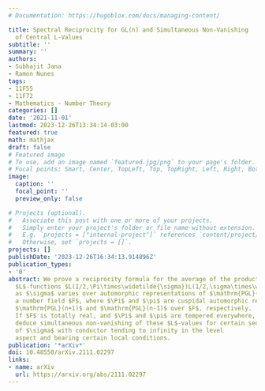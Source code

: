 ```yaml
---
# Documentation: https://hugoblox.com/docs/managing-content/

title: Spectral Reciprocity for GL(n) and Simultaneous Non-Vanishing
  of Central L-Values
subtitle: ''
summary: ''
authors:
- Subhajit Jana
- Ramon Nunes
tags:
- 11F55
- 11F72
- Mathematics - Number Theory
categories: []
date: '2021-11-01'
lastmod: 2023-12-26T13:34:14-03:00
featured: true
math: mathjax
draft: false
# Featured image
# To use, add an image named `featured.jpg/png` to your page's folder.
# Focal points: Smart, Center, TopLeft, Top, TopRight, Left, Right, BottomLeft, Bottom, BottomRight.
image:
  caption: ''
  focal_point: ''
  preview_only: false

# Projects (optional).
#   Associate this post with one or more of your projects.
#   Simply enter your project's folder or file name without extension.
#   E.g. `projects = ["internal-project"]` references `content/project/deep-learning/index.md`.
#   Otherwise, set `projects = []`.
projects: []
publishDate: '2023-12-26T16:34:13.914896Z'
publication_types:
- '0'
abstract: We prove a reciprocity formula for the average of the product of Rankin--Selberg
  $L$-functions $L(1/2,\Pi\times\widetilde{\sigma})L(1/2,\sigma\times\widetilde{\pi})$
  as $\sigma$ varies over automorphic representations of $\mathrm{PGL}(n)$ over
  a number field $F$, where $\Pi$ and $\pi$ are cuspidal automorphic representations of
  $\mathrm{PGL}(n+1)$ and $\mathrm{PGL}(n-1)$ over $F$, respectively.
  If $F$ is totally real, and $\Pi$ and $\pi$ are tempered everywhere, we
  deduce simultaneous non-vanishing of these $L$-values for certain sequences
  of $\sigma$ with conductor tending to infinity in the level
  aspect and bearing certain local conditions.
publication: '*arXiv*'
doi: 10.48550/arXiv.2111.02297
links:
- name: arXiv
  url: https://arxiv.org/abs/2111.02297
---
```

